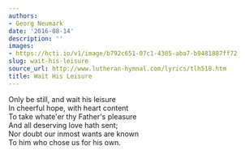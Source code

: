 ```yaml
---
authors:
- Georg Neumark
date: '2016-08-14'
description: ''
images:
- https://hcti.io/v1/image/b792c651-07c1-4305-aba7-b9481887ff72
slug: wait-his-leisure
source_url: http://www.lutheran-hymnal.com/lyrics/tlh518.htm
title: Wait His Leisure
---
```


Only be still, and wait his leisure<br />
In cheerful hope, with heart content<br />
To take whate'er thy Father's pleasure<br />
And all deserving love hath sent;<br />
Nor doubt our inmost wants are known<br />
To him who chose us for his own.<br />
